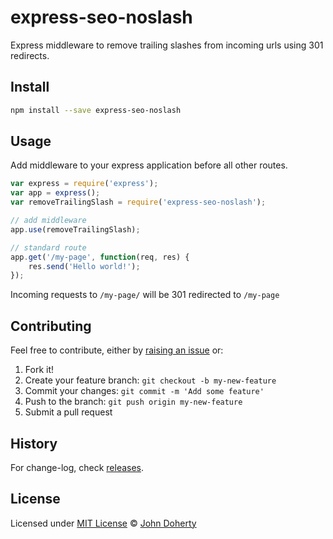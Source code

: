 # express-seo-noslash

Express middleware to remove trailing slashes from incoming urls using 301 redirects.

## Install

```bash
npm install --save express-seo-noslash
```

## Usage

Add middleware to your express application before all other routes.

```js
var express = require('express');
var app = express();
var removeTrailingSlash = require('express-seo-noslash');

// add middleware
app.use(removeTrailingSlash);

// standard route
app.get('/my-page', function(req, res) {
    res.send('Hello world!');
});
```

Incoming requests to `/my-page/` will be 301 redirected to `/my-page`

## Contributing

Feel free to contribute, either by [raising an issue](https://github.com/john-doherty/express-seo-noslash/issues) or:

1. Fork it!
2. Create your feature branch: `git checkout -b my-new-feature`
3. Commit your changes: `git commit -m 'Add some feature'`
4. Push to the branch: `git push origin my-new-feature`
5. Submit a pull request

## History

For change-log, check [releases](https://github.com/john-doherty/express-seo-noslash/releases).

## License

Licensed under [MIT License](LICENSE) &copy; [John Doherty](https://twitter.com/mrjohndoherty)